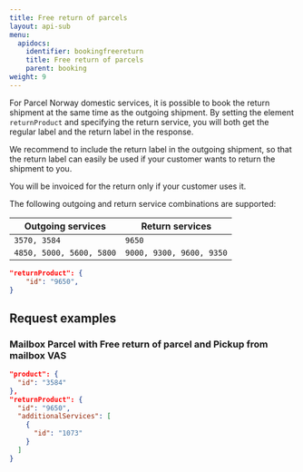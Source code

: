 ```yaml
---
title: Free return of parcels
layout: api-sub
menu:
  apidocs:
    identifier: bookingfreereturn
    title: Free return of parcels
    parent: booking
weight: 9
---
```


For Parcel Norway domestic services, it is possible to book the return shipment at the same time as the outgoing
shipment. By setting the element `returnProduct` and specifying the return service, you will both get the regular label
and the return label in the response.

We recommend to include the return label in the outgoing shipment, so that the return label can easily be used if your customer wants to return the shipment to you. 

You will be invoiced for the return only if your customer uses it.

The following outgoing and return service combinations are supported:

| Outgoing services        | Return services          |
|--------------------------|--------------------------|
| `3570, 3584`             | `9650`                   |
| `4850, 5000, 5600, 5800` | `9000, 9300, 9600, 9350` |

 ```json
 "returnProduct": {
     "id": "9650",
 }
 ```

## Request examples
### Mailbox Parcel with Free return of parcel and Pickup from mailbox VAS

```json
"product": {
  "id": "3584"
},
"returnProduct": {
  "id": "9650",
  "additionalServices": [
    {
      "id": "1073"
    }
  ]
}
```
